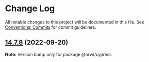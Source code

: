 # Change Log

All notable changes to this project will be documented in this file.
See [Conventional Commits](https://conventionalcommits.org) for commit guidelines.

## [14.7.8](https://github.com/nrwl/nx/compare/14.7.7...14.7.8) (2022-09-20)

**Note:** Version bump only for package @nrwl/cypress
